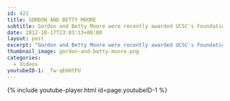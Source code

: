 ```yaml
---
id: 421
title: GORDON AND BETTY MOORE
subtitle: Gordon and Betty Moore were recently awarded UCSC's Foundation Medal for their philanthropic leadership in support of science and the environment.
date: 2012-10-17T23:03:13+00:00
layout: post
excerpt: "Gordon and Betty Moore were recently awarded UCSC's Foundation Medal for their philanthropic leadership in support of science and the environment."
thumbnail_image: gordon-and-betty-moore.png
categories:
  - Videos
youtubeID-1: _Tw-qEHHtPU
---
```

{% include youtube-player.html id=page.youtubeID-1 %}
